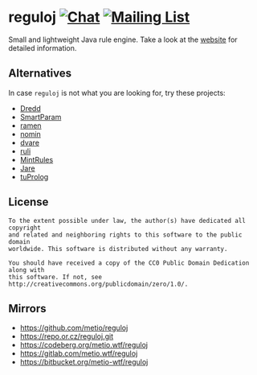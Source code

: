 # reguloj [![Chat](https://img.shields.io/badge/matrix-%reguloj:matrix.org-brightgreen.svg?style=social&label=Matrix)](https://matrix.to/#/#reguloj:matrix.org) [![Mailing List](https://img.shields.io/badge/email-reguloj%40metio.groups.io%20-brightgreen.svg?style=social&label=Mail)](https://metio.groups.io/g/reguloj/topics)

Small and lightweight Java rule engine. Take a look at the [website](https://reguloj.projects.metio.wtf) for detailed information.

## Alternatives

In case `reguloj` is not what you are looking for, try these projects:

- [Dredd](https://github.com/amsterdatech/Dredd)
- [SmartParam](https://github.com/smartparam/smartparam)
- [ramen](https://github.com/asgarth/ramen)
- [nomin](https://github.com/dobrynya/nomin)
- [dvare](https://github.com/dvare/dvare-rules)
- [ruli](https://github.com/mediavrog/ruli)
- [MintRules](https://github.com/augusto/MintRules)
- [Jare](https://github.com/uwegeercken/jare)
- [tuProlog](http://alice.unibo.it/xwiki/bin/view/Tuprolog/)

## License

```
To the extent possible under law, the author(s) have dedicated all copyright
and related and neighboring rights to this software to the public domain
worldwide. This software is distributed without any warranty.

You should have received a copy of the CC0 Public Domain Dedication along with
this software. If not, see http://creativecommons.org/publicdomain/zero/1.0/.
```

## Mirrors

- https://github.com/metio/reguloj
- https://repo.or.cz/reguloj.git
- https://codeberg.org/metio.wtf/reguloj
- https://gitlab.com/metio.wtf/reguloj
- https://bitbucket.org/metio-wtf/reguloj

